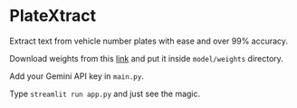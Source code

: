 # PlateXtract

Extract text from vehicle number plates with ease and over 99% accuracy.

Download weights from this [link](https://drive.google.com/file/d/5vXjIoRWY0aIpYfhj3TnPUGdmJoHnWaOc/) and put it inside `model/weights` directory.

Add your Gemini API key in `main.py`.

Type `streamlit run app.py` and just see the magic.